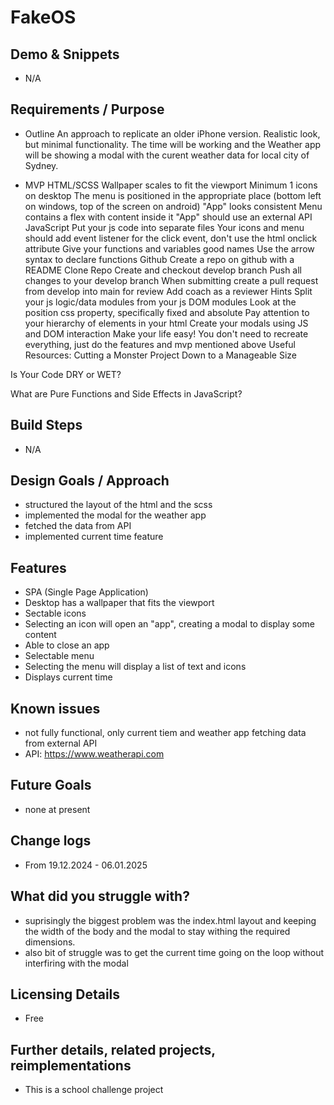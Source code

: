 # FakeOS

## Demo & Snippets

-   N/A

## Requirements / Purpose

-   Outline
An approach to replicate an older iPhone version. Realistic look, but minimal 
functionality. The time will be working and the Weather app will be showing a modal with
the curent weather data for local city of Sydney.

-  MVP
HTML/SCSS
Wallpaper scales to fit the viewport
Minimum 1 icons on desktop
The menu is positioned in the appropriate place (bottom left on windows, top of the screen on android)
"App" looks consistent
Menu contains a flex with content inside it
"App" should use an external API
JavaScript
Put your js code into separate files
Your icons and menu should add event listener for the click event, don't use the html onclick attribute
Give your functions and variables good names
Use the arrow syntax to declare functions
Github
Create a repo on github with a README
Clone Repo
Create and checkout develop branch
Push all changes to your develop branch
When submitting create a pull request from develop into main for review
Add coach as a reviewer
Hints
Split your js logic/data modules from your js DOM modules
Look at the position css property, specifically fixed and absolute
Pay attention to your hierarchy of elements in your html
Create your modals using JS and DOM interaction
Make your life easy! You don't need to recreate everything, just do the features and mvp mentioned above
Useful Resources:
Cutting a Monster Project Down to a Manageable Size

Is Your Code DRY or WET?

What are Pure Functions and Side Effects in JavaScript?

## Build Steps

-   N/A

## Design Goals / Approach

-   structured the layout of the html and the scss
-   implemented the modal for the weather app
-   fetched the data from API
-   implemented current time feature

## Features

-  SPA (Single Page Application)
-  Desktop has a wallpaper that fits the viewport
-  Sectable icons
-  Selecting an icon will open an "app", creating a modal to display some content
-  Able to close an app
-  Selectable menu
-  Selecting the menu will display a list of text and icons
-  Displays current time

## Known issues

-   not fully functional, only current tiem and weather app fetching data from external API
-   API: https://www.weatherapi.com

## Future Goals

-   none at present

## Change logs

-   From 19.12.2024 - 06.01.2025

## What did you struggle with?

-   suprisingly the biggest problem was the index.html layout and keeping the width of the body and the modal to stay withing the required dimensions.
-   also bit of struggle was to get the current time going on the loop without interfiring with the modal

## Licensing Details

-   Free

## Further details, related projects, reimplementations

-   This is a school challenge project

